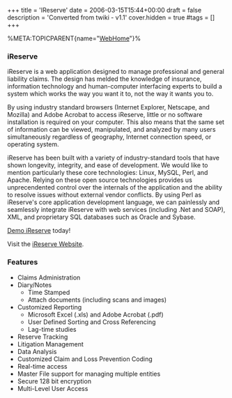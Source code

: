 +++
title = 'IReserve'
date = 2006-03-15T15:44+00:00
draft = false
description = 'Converted from twiki - v1.1'
cover.hidden = true
#tags = []
+++

%META:TOPICPARENT{name="[WebHome](WebHome "wikilink")"}%

### iReserve

iReserve is a web application designed to manage professional and
general liability claims. The design has melded the knowledge of
insurance, information technology and human-computer interfacing experts
to build a system which works the way you want it to, not the way it
wants you to.

By using industry standard browsers (Internet Explorer, Netscape, and
Mozilla) and Adobe Acrobat to access iReserve, little or no software
installation is required on your computer. This also means that the same
set of information can be viewed, manipulated, and analyzed by many
users simultaneously regardless of geography, Internet connection speed,
or operating system.

iReserve has been built with a variety of industry-standard tools that
have shown longevity, integrity, and ease of development. We would like
to mention particularly these core technologies: Linux, MySQL, Perl, and
Apache. Relying on these open source technologies provides us
unprecendented control over the internals of the application and the
ability to resolve issues without external vendor conflicts. By using
Perl as iReserve's core application development language, we can
painlessly and seamlessly integrate iReserve with web services
(including .Net and SOAP), XML, and proprietary SQL databases such as
Oracle and Sybase.

[Demo iReserve](https://demo.ireserve.info/demoinstruc.shtml) today!

Visit the [iReserve Website](http://www.ireserve.info/).

### Features

- Claims Administration
- Diary/Notes
  - Time Stamped
  - Attach documents (including scans and images)
- Customized Reporting
  - Microsoft Excel (.xls) and Adobe Acrobat (.pdf)
  - User Defined Sorting and Cross Referencing
  - Lag-time studies
- Reserve Tracking
- Litigation Management
- Data Analysis
- Customized Claim and Loss Prevention Coding
- Real-time access
- Master File support for managing multiple entities
- Secure 128 bit encryption
- Multi-Level User Access

